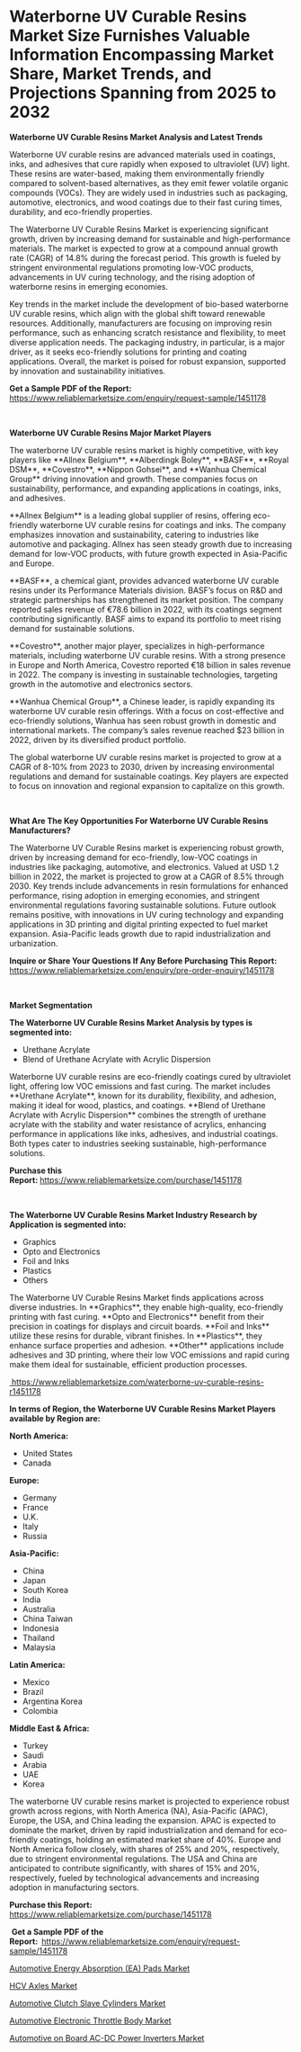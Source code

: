 <p><h1>Waterborne UV Curable Resins Market Size Furnishes Valuable Information Encompassing Market Share, Market Trends, and Projections Spanning from 2025 to 2032</h1></p><p><strong>Waterborne UV Curable Resins Market Analysis and Latest Trends</strong></p>
<p><p>Waterborne UV curable resins are advanced materials used in coatings, inks, and adhesives that cure rapidly when exposed to ultraviolet (UV) light. These resins are water-based, making them environmentally friendly compared to solvent-based alternatives, as they emit fewer volatile organic compounds (VOCs). They are widely used in industries such as packaging, automotive, electronics, and wood coatings due to their fast curing times, durability, and eco-friendly properties.</p><p>The Waterborne UV Curable Resins Market is experiencing significant growth, driven by increasing demand for sustainable and high-performance materials. The market is expected to grow at a compound annual growth rate (CAGR) of 14.8% during the forecast period. This growth is fueled by stringent environmental regulations promoting low-VOC products, advancements in UV curing technology, and the rising adoption of waterborne resins in emerging economies.</p><p>Key trends in the market include the development of bio-based waterborne UV curable resins, which align with the global shift toward renewable resources. Additionally, manufacturers are focusing on improving resin performance, such as enhancing scratch resistance and flexibility, to meet diverse application needs. The packaging industry, in particular, is a major driver, as it seeks eco-friendly solutions for printing and coating applications. Overall, the market is poised for robust expansion, supported by innovation and sustainability initiatives.</p></p>
<p><strong>Get a Sample PDF of the Report:&nbsp;</strong> <a href="https://www.reliablemarketsize.com/enquiry/request-sample/1451178?utm_campaign=2219&utm_medium=2&utm_source=Github&utm_content=ia&utm_term=26012025&utm_id=waterborne-uv-curable-resins">https://www.reliablemarketsize.com/enquiry/request-sample/1451178</a></p>
<p>&nbsp;</p>
<p><strong>Waterborne UV Curable Resins Major Market Players</strong></p>
<p><p>The waterborne UV curable resins market is highly competitive, with key players like **Allnex Belgium**, **Alberdingk Boley**, **BASF**, **Royal DSM**, **Covestro**, **Nippon Gohsei**, and **Wanhua Chemical Group** driving innovation and growth. These companies focus on sustainability, performance, and expanding applications in coatings, inks, and adhesives.</p><p>**Allnex Belgium** is a leading global supplier of resins, offering eco-friendly waterborne UV curable resins for coatings and inks. The company emphasizes innovation and sustainability, catering to industries like automotive and packaging. Allnex has seen steady growth due to increasing demand for low-VOC products, with future growth expected in Asia-Pacific and Europe.</p><p>**BASF**, a chemical giant, provides advanced waterborne UV curable resins under its Performance Materials division. BASF’s focus on R&D and strategic partnerships has strengthened its market position. The company reported sales revenue of €78.6 billion in 2022, with its coatings segment contributing significantly. BASF aims to expand its portfolio to meet rising demand for sustainable solutions.</p><p>**Covestro**, another major player, specializes in high-performance materials, including waterborne UV curable resins. With a strong presence in Europe and North America, Covestro reported €18 billion in sales revenue in 2022. The company is investing in sustainable technologies, targeting growth in the automotive and electronics sectors.</p><p>**Wanhua Chemical Group**, a Chinese leader, is rapidly expanding its waterborne UV curable resin offerings. With a focus on cost-effective and eco-friendly solutions, Wanhua has seen robust growth in domestic and international markets. The company’s sales revenue reached $23 billion in 2022, driven by its diversified product portfolio.</p><p>The global waterborne UV curable resins market is projected to grow at a CAGR of 8-10% from 2023 to 2030, driven by increasing environmental regulations and demand for sustainable coatings. Key players are expected to focus on innovation and regional expansion to capitalize on this growth.</p></p>
<p>&nbsp;</p>
<p><strong>What Are The Key Opportunities For Waterborne UV Curable Resins Manufacturers?</strong></p>
<p><p>The Waterborne UV Curable Resins market is experiencing robust growth, driven by increasing demand for eco-friendly, low-VOC coatings in industries like packaging, automotive, and electronics. Valued at USD 1.2 billion in 2022, the market is projected to grow at a CAGR of 8.5% through 2030. Key trends include advancements in resin formulations for enhanced performance, rising adoption in emerging economies, and stringent environmental regulations favoring sustainable solutions. Future outlook remains positive, with innovations in UV curing technology and expanding applications in 3D printing and digital printing expected to fuel market expansion. Asia-Pacific leads growth due to rapid industrialization and urbanization.</p></p>
<p><strong>Inquire or Share Your Questions If Any Before Purchasing This Report:</strong> <a href="https://www.reliablemarketsize.com/enquiry/pre-order-enquiry/1451178?utm_campaign=2219&utm_medium=2&utm_source=Github&utm_content=ia&utm_term=26012025&utm_id=waterborne-uv-curable-resins">https://www.reliablemarketsize.com/enquiry/pre-order-enquiry/1451178</a></p>
<p>&nbsp;</p>
<p><strong>Market Segmentation</strong></p>
<p><strong>The Waterborne UV Curable Resins Market Analysis by types is segmented into:</strong></p>
<p><ul><li>Urethane Acrylate</li><li>Blend of Urethane Acrylate with Acrylic Dispersion</li></ul></p>
<p><p>Waterborne UV curable resins are eco-friendly coatings cured by ultraviolet light, offering low VOC emissions and fast curing. The market includes **Urethane Acrylate**, known for its durability, flexibility, and adhesion, making it ideal for wood, plastics, and coatings. **Blend of Urethane Acrylate with Acrylic Dispersion** combines the strength of urethane acrylate with the stability and water resistance of acrylics, enhancing performance in applications like inks, adhesives, and industrial coatings. Both types cater to industries seeking sustainable, high-performance solutions.</p></p>
<p><strong>Purchase this Report:&nbsp;</strong><a href="https://www.reliablemarketsize.com/purchase/1451178?utm_campaign=2219&utm_medium=2&utm_source=Github&utm_content=ia&utm_term=26012025&utm_id=waterborne-uv-curable-resins">https://www.reliablemarketsize.com/purchase/1451178</a></p>
<p>&nbsp;</p>
<p><strong>The Waterborne UV Curable Resins Market Industry Research by Application is segmented into:</strong></p>
<p><ul><li>Graphics</li><li>Opto and Electronics</li><li>Foil and Inks</li><li>Plastics</li><li>Others</li></ul></p>
<p><p>The Waterborne UV Curable Resins Market finds applications across diverse industries. In **Graphics**, they enable high-quality, eco-friendly printing with fast curing. **Opto and Electronics** benefit from their precision in coatings for displays and circuit boards. **Foil and Inks** utilize these resins for durable, vibrant finishes. In **Plastics**, they enhance surface properties and adhesion. **Other** applications include adhesives and 3D printing, where their low VOC emissions and rapid curing make them ideal for sustainable, efficient production processes.</p></p>
<p><a href="https://www.reliablemarketsize.com/waterborne-uv-curable-resins-r1451178?utm_campaign=2219&utm_medium=2&utm_source=Github&utm_content=ia&utm_term=26012025&utm_id=waterborne-uv-curable-resins">&nbsp;https://www.reliablemarketsize.com/waterborne-uv-curable-resins-r1451178</a></p>
<p><strong>In terms of Region, the Waterborne UV Curable Resins Market Players available by Region are:</strong></p>
<p>
    <p> <strong> North America: </strong>
        <ul>
            <li>United States</li>
            <li>Canada</li>
        </ul>
        </p> 
    <p> <strong> Europe: </strong>
        <ul>
            <li>Germany</li>
            <li>France</li>
            <li>U.K.</li>
            <li>Italy</li>
            <li>Russia</li>
        </ul>
        </p> 
    <p> <strong> Asia-Pacific: </strong>
        <ul>
            <li>China</li>
            <li>Japan</li>
            <li>South Korea</li>
            <li>India</li>
            <li>Australia</li>
            <li>China Taiwan</li>
            <li>Indonesia</li>
            <li>Thailand</li>
            <li>Malaysia</li>
        </ul>
        </p> 
    <p> <strong> Latin America: </strong>
        <ul>
            <li>Mexico</li>
            <li>Brazil</li>
            <li>Argentina Korea</li>
            <li>Colombia</li>
        </ul>
        </p> 
    <p> <strong> Middle East & Africa: </strong>
        <ul>
            <li>Turkey</li>
            <li>Saudi</li>
            <li>Arabia</li>
            <li>UAE</li>
            <li>Korea</li>
        </ul>
    </p>
    </p>
<p><p>The waterborne UV curable resins market is projected to experience robust growth across regions, with North America (NA), Asia-Pacific (APAC), Europe, the USA, and China leading the expansion. APAC is expected to dominate the market, driven by rapid industrialization and demand for eco-friendly coatings, holding an estimated market share of 40%. Europe and North America follow closely, with shares of 25% and 20%, respectively, due to stringent environmental regulations. The USA and China are anticipated to contribute significantly, with shares of 15% and 20%, respectively, fueled by technological advancements and increasing adoption in manufacturing sectors.</p></p>
<p><strong>Purchase this Report: </strong><a href="https://www.reliablemarketsize.com/purchase/1451178?utm_campaign=2219&utm_medium=2&utm_source=Github&utm_content=ia&utm_term=26012025&utm_id=waterborne-uv-curable-resins">https://www.reliablemarketsize.com/purchase/1451178</a></p>
<p>&nbsp;<strong>Get a Sample PDF of the Report:&nbsp;&nbsp;</strong><a href="https://www.reliablemarketsize.com/enquiry/request-sample/1451178?utm_campaign=2219&utm_medium=2&utm_source=Github&utm_content=ia&utm_term=26012025&utm_id=waterborne-uv-curable-resins">https://www.reliablemarketsize.com/enquiry/request-sample/1451178</a></p>
<p><strong></strong></p>
<p><p><a href="https://www.linkedin.com/pulse/examining-future-automotive-energy-absorption-ea-pads-market-zqhxf?utm_campaign=2219&utm_medium=2&utm_source=Github&utm_content=ia&utm_term=26012025&utm_id=waterborne-uv-curable-resins">Automotive Energy Absorption (EA) Pads Market</a></p><p><a href="https://www.linkedin.com/pulse/how-hcv-axles-market-expanding-forecasted-72-cagr-influencers-94o9f?utm_campaign=2219&utm_medium=2&utm_source=Github&utm_content=ia&utm_term=26012025&utm_id=waterborne-uv-curable-resins">HCV Axles Market</a></p><p><a href="https://www.linkedin.com/pulse/analyzing-global-automotive-clutch-slave-cylinders-market-8ddzf?utm_campaign=2219&utm_medium=2&utm_source=Github&utm_content=ia&utm_term=26012025&utm_id=waterborne-uv-curable-resins">Automotive Clutch Slave Cylinders Market</a></p><p><a href="https://www.linkedin.com/pulse/automotive-electronic-throttle-body-market-revenue-growth-pnlaf?utm_campaign=2219&utm_medium=2&utm_source=Github&utm_content=ia&utm_term=26012025&utm_id=waterborne-uv-curable-resins">Automotive Electronic Throttle Body Market</a></p><p><a href="https://www.linkedin.com/pulse/key-drivers-automotive-board-ac-dc-power-inverters-market-5ivjf?utm_campaign=2219&utm_medium=2&utm_source=Github&utm_content=ia&utm_term=26012025&utm_id=waterborne-uv-curable-resins">Automotive on Board AC-DC Power Inverters Market</a></p></p>